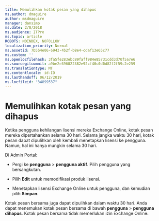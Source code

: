 ```yaml
---
title: Memulihkan kotak pesan yang dihapus
ms.author: dmaguire
author: msdmaguire
manager: dansimp
ms.date: 2/8/2018
ms.audience: ITPro
ms.topic: article
ROBOTS: NOINDEX, NOFOLLOW
localization_priority: Normal
ms.assetid: 7b5b4e06-6943-4b2f-b8e4-cdaf13e65c77
ms.custom: ''
ms.openlocfilehash: 3fa5fe283ebc89faff984e85731cdd3d70f5a7e6
ms.sourcegitcommit: a9be2e396022382e92cf40c0d0d82f2f59c2e259
ms.translationtype: MT
ms.contentlocale: id-ID
ms.lasthandoff: 06/12/2019
ms.locfileid: "34899537"
---
```

# <a name="restore-a-deleted-mailbox"></a>Memulihkan kotak pesan yang dihapus

Ketika pengguna kehilangan lisensi mereka Exchange Online, kotak pesan mereka dipertahankan selama 30 hari. Selama jangka waktu 30 hari, kotak pesan dapat dipulihkan oleh kembali menetapkan lisensi ke pengguna. Namun, hal ini hanya mungkin selama 30 hari.
  
Di Admin Portal:
  
- Pergi ke **pengguna** \> **pengguna aktif**. Pilih pengguna yang bersangkutan.

- Pilih **Edit** untuk memodifikasi produk lisensi.

- Menetapkan lisensi Exchange Online untuk pengguna, dan kemudian pilih **Simpan**.

Kotak pesan bersama juga dapat dipulihkan dalam waktu 30 hari. Anda dapat menemukan kotak pesan bersama di bawah **pengguna** \> **pengguna dihapus**. Kotak pesan bersama tidak memerlukan izin Exchange Online.
  